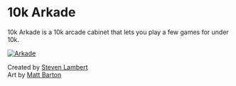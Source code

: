 10k Arkade
==========

10k Arkade is a 10k arcade cabinet that lets you play a few games for under 10k.




[![Arkade](http://sklambert.com/10k-arcade-cabinet/10k-arcade.png)](https://ashishsiot.github.io/10k-arcade-cabinet/)

Created by [Steven Lambert](https://twitter.com/StevenKLambert)  
Art by [Matt Barton](https://twitter.com/mattbisme)
